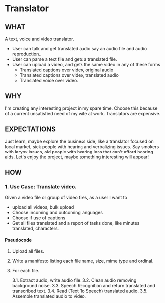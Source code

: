 # Translator

## WHAT

A text, voice and video translator.

- User can talk and get translated audio say an audio file and audio reproduction..
- User can parse a text file and gets a translated file.
- User can upload a video, and gets the same video in any of these forms
  - Translated captions over video, original audio
  - Translated captions over video, translated audio
  - Translated voice over video.

## WHY

I'm creating any interesting project in my spare time. Choose this because of a current unsatisfied need of my wife at work.
Translators are expensive.

## EXPECTATIONS

Just learn, maybe explore the business side, like a translator focused on local market, sick people with hearing and
verbalizing issues. Say smokers with larynx issues, old people with hearing loss that can't afford hearing aids.
Let's enjoy the project, maybe something interesting will appear!

## HOW

### 1. Use Case: Translate video.

Given a video file or group of video files, as a user I want to

- upload all videos, bulk upload
- Choose incoming and outcoming languages
- Choose if use of captions
- Get all files translated and a report of tasks done, like minutes translated, characters.

#### Pseudocode

1. Upload all files.
2. Write a manifesto listing each file name, size, mime type and ordinal.
3. For each file.

   3.1. Extract audio, write audio file.
   3.2. Clean audio removing background noise.
   3.3. Speech Recognition and return translated and transcribed text.
   3.4. Read (Text To Speech) translated audio.
   3.5. Assemble translated audio to video.
